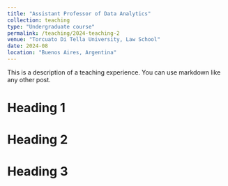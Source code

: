 ```yaml
---
title: "Assistant Professor of Data Analytics"
collection: teaching
type: "Undergraduate course"
permalink: /teaching/2024-teaching-2
venue: "Torcuato Di Tella University, Law School"
date: 2024-08
location: "Buenos Aires, Argentina"
---
```


This is a description of a teaching experience. You can use markdown like any other post.

Heading 1
======

Heading 2
======

Heading 3
======

